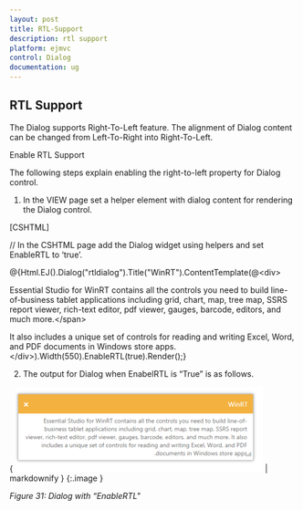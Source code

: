 ```yaml
---
layout: post
title: RTL-Support
description: rtl support
platform: ejmvc
control: Dialog
documentation: ug
---
```


## RTL Support

The Dialog supports Right-To-Left feature. The alignment of Dialog content can be changed from Left-To-Right into Right-To-Left.

Enable RTL Support

The following steps explain enabling the right-to-left property for Dialog control.

1. In the VIEW page set a helper element with dialog content for rendering the Dialog control. 





[CSHTML]

// In the CSHTML page add the Dialog widget using helpers and set EnableRTL to ‘true’. 



@{Html.EJ().Dialog("rtldialog").Title("WinRT").ContentTemplate(@&lt;div&gt;

Essential Studio for WinRT contains all the controls you need to build line-of-business tablet applications <span>including grid, chart, map, tree map, SSRS report viewer, rich-text editor, pdf viewer, gauges, barcode, editors, and much more.&lt;/span&gt;

It also includes a unique set of controls for reading and writing Excel, Word, and PDF documents in Windows store apps.&lt;/div&gt;).Width(550).EnableRTL(true).Render();}





2. The output for Dialog when EnabelRTL is “True” is as follows.

{ ![C:/Users/Gopal Lakshmanan/Desktop/dialog concept and features/rtl.PNG](RTL-Support_images/RTL-Support_img1.png) | markdownify }
{:.image }


_Figure 31: Dialog with “EnableRTL"_

